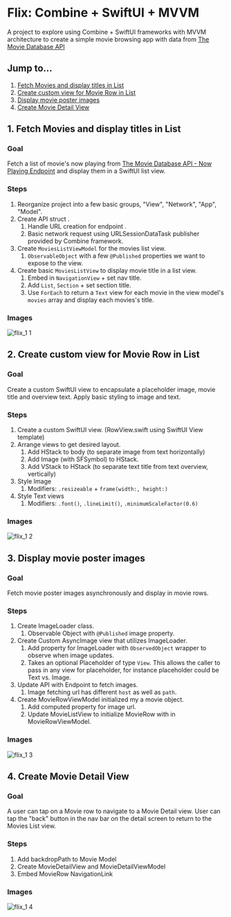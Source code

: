 # Flix: Combine + SwiftUI + MVVM
A project to explore using Combine + SwiftUI frameworks with MVVM architecture to create a simple movie browsing app with data from [The Movie Database API](https://developers.themoviedb.org/3/getting-started/introduction)

## Jump to...
1. [Fetch Movies and display titles in List](https://github.com/chieger/FlixCombine#1-fetch-movies-and-display-titles-in-list)
1. [Create custom view for Movie Row in List](https://github.com/chieger/FlixCombine#2-create-custom-view-for-movie-row-in-list)
1. [Display movie poster images](https://github.com/chieger/FlixCombine#3-display-movie-poster-images)
1. [Create Movie Detail View](https://github.com/chieger/FlixCombine#4-create-movie-detail-view)

## 1. Fetch Movies and display titles in List
### Goal
Fetch a list of movie's now playing from [The Movie Database API - Now Playing Endpoint](https://developers.themoviedb.org/3/movies/get-now-playing) and display them in a SwiftUI list view.

### Steps
1. Reorganize project into a few basic groups, "View", "Network", "App", "Model".
1. Create API struct .
   1. Handle URL creation for endpoint .
   1. Basic network request using URLSessionDataTask publisher provided by Combine framework.
1. Create `MoviesListViewModel` for the movies list view.
   1. `ObservableObject` with a few `@Published` properties we want to expose to the view.
1. Create basic `MoviesListView` to display movie title in a list view.
   1. Embed in `NavigationView` + set nav title.
   1. Add `List`, `Section` + set section title.
   1. Use `ForEach` to return a `Text` view for each movie in the view model's `movies` array and display each movies's title.

### Images
![flix_1 1](https://user-images.githubusercontent.com/11927517/79384844-76f80900-7f1c-11ea-9cf0-3bab4c084ef3.gif)

## 2. Create custom view for Movie Row in List
### Goal
Create a custom SwiftUI view to encapsulate a placeholder image, movie title and overview text. Apply basic styling to image and text.

### Steps
1. Create a custom SwiftUI view. (RowView.swift using SwiftUI View template)
1. Arrange views to get desired layout.
   1. Add HStack to body (to separate image from text horizontally)
   1. Add Image (with SFSymbol) to HStack.
   1. Add VStack to HStack (to separate text title from text overview, vertically)
1. Style Image
   1. Modifiers: `.resizeable` + `frame(width:, height:)`
1. Style Text views
   1. Modifiers: `.font()`, `.lineLimit()`, `.minimumScaleFactor(0.6)`

### Images
![flix_1 2](https://user-images.githubusercontent.com/11927517/79396200-3609ef80-7f30-11ea-88bf-7f6abb9cf08c.gif)

## 3. Display movie poster images
### Goal
Fetch movie poster images asynchronously and display in movie rows.

### Steps
1. Create ImageLoader class.
   1. Observable Object with `@Published` image property.
1. Create Custom AsyncImage view that utilizes ImageLoader.
   1. Add property for ImageLoader with `ObservedObject` wrapper to observe when image updates.
   1. Takes an optional Placeholder of type `View`. This allows the caller to pass in any view for placeholder, for instance placeholder could be Text vs. Image.
1. Update API with Endpoint to fetch images.
   1. Image fetching url has different `host` as well as `path`.
1. Create MovieRowViewModel initialized my a movie object.
   1. Add computed property for image url.
   1. Update MovieListView to initialize MovieRow with in MovieRowViewModel.

### Images
![flix_1 3](https://user-images.githubusercontent.com/11927517/79494526-031b3680-7fd8-11ea-813b-eea89e7c7930.gif)

## 4. Create Movie Detail View
### Goal
A user can tap on a Movie row to navigate to a Movie Detail view. User can tap the "back" button in the nav bar on the detail screen to return to the Movies List view.

### Steps
1. Add backdropPath to Movie Model
1. Create MovieDetailView and MovieDetailViewModel
1. Embed MovieRow NavigationLink

### Images
![flix_1 4](https://user-images.githubusercontent.com/11927517/79503828-ad9a5600-7fe6-11ea-8d07-3df4f078d30b.gif)
